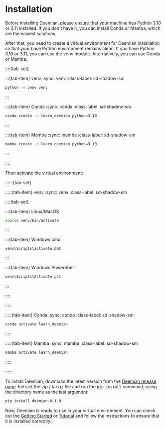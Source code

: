 # Installation

Before installing Deemian, please ensure that your machine has Python 3.10 or 3.11 installed.
If you don't have it, you can install Conda or Mamba, which are the easiest solutions.

After that, you need to create a virtual environment for Deemian installation so that your base Python environment remains clean.
If you have Python 3.10 or 3.11, you can use the venv module. Alternatively, you can use Conda or Mamba.

::::{tab-set}

:::{tab-item} venv
:sync: venv
:class-label: sd-shadow-sm

```bash
python -m venv venv
```
:::

:::{tab-item} Conda
:sync: conda
:class-label: sd-shadow-sm

```bash
conda create -n learn_deemian python=3.10
```
:::

:::{tab-item} Mamba
:sync: mamba
:class-label: sd-shadow-sm

```bash
mamba create -n learn_deemian python=3.10
```
:::

::::


Then activate the virtual environment:

::::::{tab-set}

:::::{tab-item} venv
:sync: venv
:class-label: sd-shadow-sm

::::{tab-set}

:::{tab-item} Linux/MacOS

```bash
source venv/bin/activate
```

:::

:::{tab-item} Windows cmd

```batch
venv\Scripts\activate.bat
```

:::

:::{tab-item} Windows PowerShell

```powershell
venv\Scripts\Activate.ps1
```

:::

::::

:::::

:::::{tab-item} Conda
:sync: conda
:class-label: sd-shadow-sm

```bash
conda activate learn_deemian
```
:::::

:::::{tab-item} Mamba
:sync: mamba
:class-label: sd-shadow-sm

```bash
mamba activate learn_deemian
```
:::::

::::::

To install Deemian, download the latest version from the [Deemian release page](https://github.com/radifar/deemian/releases).
Extract the zip / tar.gz file and run the `pip install` command, using the directory name as the last argument:

```bash
pip install deemian-0.1.0
```

Now, Deemian is ready to use in your virtual environment.
You can check out the [Getting Started](gettingstarted) or [Tutorial](tutorial) and follow the instructions to ensure that it is installed correctly.
